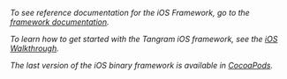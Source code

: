 *To see reference documentation for the iOS Framework, go to the [framework documentation](ios-framework/0.10.0/index.html).*

*To learn how to get started with the Tangram iOS framework, see the [iOS Walkthrough](https://mapzen.com/documentation/tangram/iOS-walkthrough/).*

*The last version of the iOS binary framework is available in [CocoaPods](https://cocoapods.org/pods/Tangram-ES).*
